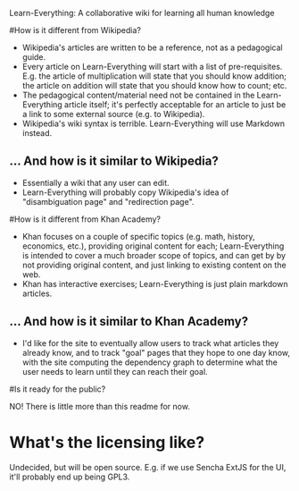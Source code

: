 Learn-Everything: A collaborative wiki for learning all human knowledge

#How is it different from Wikipedia?

* Wikipedia's articles are written to be a reference, not as a pedagogical guide.
* Every article on Learn-Everything will start with a list of pre-requisites. E.g. the article of multiplication will state that you should know addition; the article on addition will state that you should know how to count; etc.
* The pedagogical content/material need not be contained in the Learn-Everything article itself; it's perfectly acceptable for an article to just be a link to some external source (e.g. to Wikipedia).
* Wikipedia's wiki syntax is terrible. Learn-Everything will use Markdown instead.

## ... And how is it similar to Wikipedia?

* Essentially a wiki that any user can edit.
* Learn-Everything will probably copy Wikipedia's idea of "disambiguation page" and "redirection page".

#How is it different from Khan Academy?

* Khan focuses on a couple of specific topics (e.g. math, history, economics, etc.), providing original content for each; Learn-Everything is intended to cover a much broader scope of topics, and can get by by not providing original content, and just linking to existing content on the web.
* Khan has interactive exercises; Learn-Everything is just plain markdown articles.

## ... And how is it similar to Khan Academy?

* I'd like for the site to eventually allow users to track what articles they already know, and to track "goal" pages that they hope to one day know, with the site computing the dependency graph to determine what the user needs to learn until they can reach their goal.

#Is it ready for the public?

NO! There is little more than this readme for now.

# What's the licensing like?

Undecided, but will be open source. E.g. if we use Sencha ExtJS for the UI, it'll probably end up being GPL3.
